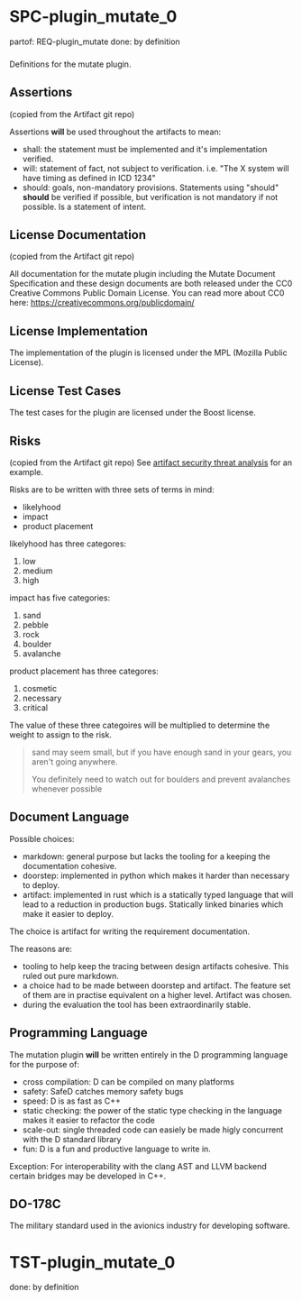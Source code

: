 # SPC-plugin_mutate_0
partof: REQ-plugin_mutate
done: by definition
###
Definitions for the mutate plugin.

## Assertions
(copied from the Artifact git repo)

Assertions **will** be used throughout the artifacts to mean:
- shall: the statement must be implemented and it's
    implementation verified.
- will: statement of fact, not subject to verification.
    i.e. "The X system will have timing as defined in ICD 1234"
- should: goals, non-mandatory provisions. Statements using "should"
    **should** be verified if possible, but verification is not mandatory if
    not possible. Is a statement of intent.

## License Documentation
(copied from the Artifact git repo)

All documentation for the mutate plugin including the Mutate Document
Specification and these design documents are both released under the CC0
Creative Commons Public Domain License. You can read more about CC0 here:
https://creativecommons.org/publicdomain/

## License Implementation
The implementation of the plugin is licensed under the MPL (Mozilla Public
License).

## License Test Cases
The test cases for the plugin are licensed under the Boost license.

## Risks
(copied from the Artifact git repo)
See [artifact security threat analysis](https://github.com/vitiral/artifact/blob/master/design/security.toml) for an example.

Risks are to be written with three sets of terms in mind:
- likelyhood
- impact
- product placement

likelyhood has three categores:
 1. low
 2. medium
 3. high

impact has five categories:
 1. sand
 2. pebble
 3. rock
 4. boulder
 5. avalanche

product placement has three categores:
 1. cosmetic
 3. necessary
 5. critical

The value of these three categoires will be multiplied to
determine the weight to assign to the risk.

> sand may seem small, but if you have enough sand in your
> gears, you aren't going anywhere.
>
> You definitely need to watch out for boulders and prevent
> avalanches whenever possible

## Document Language
Possible choices:
 - markdown: general purpose but lacks the tooling for a keeping the
   documentation cohesive.
 - doorstep: implemented in python which makes it harder than necessary to
   deploy.
 - artifact: implemented in rust which is a statically typed language that will
   lead to a reduction in production bugs. Statically linked binaries which
   make it easier to deploy.

The choice is artifact for writing the requirement documentation.

The reasons are:
 - tooling to help keep the tracing between design artifacts cohesive.
   This ruled out pure markdown.
 - a choice had to be made between doorstep and artifact. The feature set of
   them are in practise equivalent on a higher level.
   Artifact was chosen.
 - during the evaluation the tool has been extraordinarily stable.

## Programming Language
The mutation plugin **will** be written entirely in the D programming language
for the purpose of:
- cross compilation: D can be compiled on many platforms
- safety: SafeD catches memory safety bugs
- speed: D is as fast as C++
- static checking: the power of the static type checking in the language makes
  it easier to refactor the code
- scale-out: single threaded code can easiely be made higly concurrent with the
  D standard library
- fun: D is a fun and productive language to write in.

Exception: For interoperability with the clang AST and LLVM backend certain
bridges may be developed in C++.

## DO-178C
The military standard used in the avionics industry for developing software.

# TST-plugin_mutate_0
done: by definition
###
